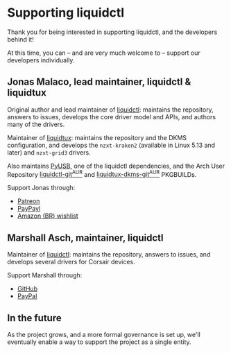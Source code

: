 Supporting liquidctl
====================

Thank you for being interested in supporting liquidctl, and the developers
behind it!

At this time, you can – and are very much welcome to – support our developers
individually.


Jonas Malaco, lead maintainer, liquidctl & liquidtux
----------------------------------------------------

Original author and lead maintainer of [liquidctl]: maintains the repository,
answers to issues, develops the core driver model and APIs, and authors many of
the drivers.

Maintainer of [liquidtux]: maintains the repository and the DKMS configuration,
and develops the `nzxt-kraken2` (available in Linux 5.13 and later) and
`nzxt-grid3` drivers.

Also maintains [PyUSB], one of the liquidctl dependencies, and the Arch User
Repository [liquidctl-git<sup>AUR</sup>][liquidctl-git-aur] and
[liquidtux-dkms-git<sup>AUR</sup>][liquidtux-dkms-git-aur] PKGBUILDs.

Support Jonas through:

 - [Patreon][jonas-patreon]
 - [PayPayl][jonas-paypal]
 - [Amazon (BR) wishlist][jonas-amazon]


Marshall Asch, maintainer, liquidctl
------------------------------------

Maintainer of [liquidctl]: maintains the repository, answers to issues, and
develops several drivers for Corsair devices.

Support Marshall through:

 - [GitHub][marshall-github]
 - [PayPal][marshall-paypal]


In the future
-------------

As the project grows, and a more formal governance is set up, we'll eventually
enable a way to support the project as a single entity.


<!-- links -->

[PyUSB]: https://github.com/pyusb/pyusb
[jonas-amazon]: https://www.amazon.com.br/hz/wishlist/ls/MUHJ5OY1HMHR
[jonas-paypal]: https://www.paypal.com/donate/?hosted_button_id=7M9BMAZJP7GTQ
[jonas-patreon]: https://www.patreon.com/jonasmalacofilho
[liquidctl-git-aur]: https://aur.archlinux.org/packages/liquidctl-git
[liquidctl]: https://github.com/liquidctl/liquidctl
[liquidtux-dkms-git-aur]: https://aur.archlinux.org/packages/liquidtux-dkms-git
[liquidtux]: https://github.com/liquidctl/liquidtux
[marshall-github]: https://github.com/sponsors/MarshallAsch
[marshall-paypal]: https://www.paypal.me/marshallasch
